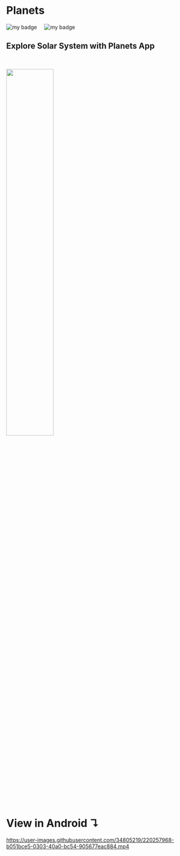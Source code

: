 # Planets



![my badge](https://img.shields.io/badge/Made%20with-Flutter-blue?style=for-the-badge&logo=flutter)  &nbsp;  &nbsp; ![my badge](https://img.shields.io/github/last-commit/Shubh99992/Planets?style=for-the-badge) 
&nbsp;
 ## Explore Solar System with Planets App 
&nbsp;

<img src="https://user-images.githubusercontent.com/34805219/220257013-a3a282e8-b2cd-4916-ae7c-2951ee6bc2df.png" width="50%">

# View in Android  ↴


https://user-images.githubusercontent.com/34805219/220257968-b051bce5-0303-40a0-bc54-905677eac884.mp4

